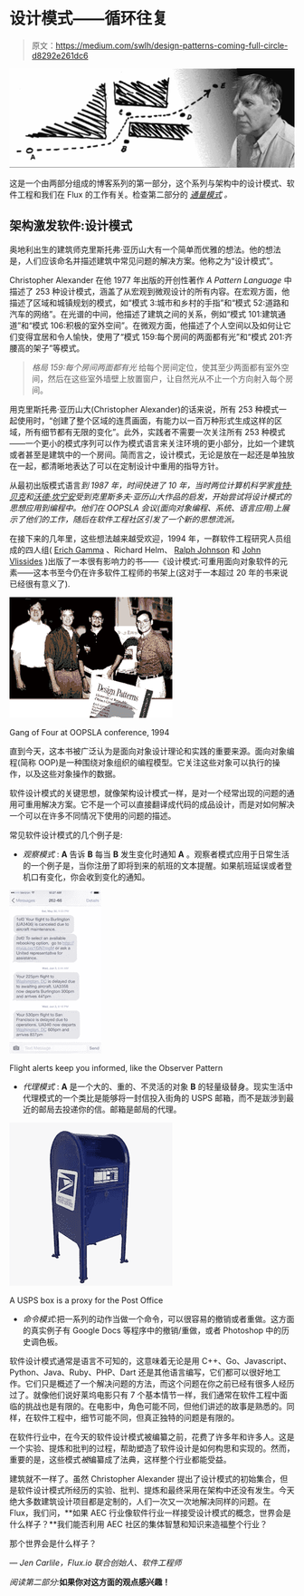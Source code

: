 # 设计模式——循环往复

> 原文：<https://medium.com/swlh/design-patterns-coming-full-circle-d8292e261dc6>

![](img/06932396d86e26fdd08cf17e6394a430.png)

这是一个由两部分组成的博客系列的第一部分，这个系列与架构中的设计模式、软件工程和我们在 Flux 的工作有关。检查第二部分的 [*通量模式*](/@flux/design-patterns-coming-full-circle-part-two-ced2c69e4724#.eb88802o5) *。*

## 架构激发软件:设计模式

奥地利出生的建筑师克里斯托弗·亚历山大有一个简单而优雅的想法。他的想法是，人们应该命名并描述建筑中常见问题的解决方案。他称之为“设计模式”。

Christopher Alexander 在他 1977 年出版的开创性著作 *A Pattern Language* 中描述了 253 种设计模式，涵盖了从宏观到微观设计的所有内容。在宏观方面，他描述了区域和城镇规划的模式，如“模式 3:城市和乡村的手指”和“模式 52:道路和汽车的网络”。在光谱的中间，他描述了建筑之间的关系，例如“模式 101:建筑通道”和“模式 106:积极的室外空间”。在微观方面，他描述了个人空间以及如何让它们变得宜居和令人愉快，使用了“模式 159:每个房间的两面都有光”和“模式 201:齐腰高的架子”等模式。

> *格局 159:每个房间两面都有光* 给每个房间定位，使其至少两面都有室外空间，然后在这些室外墙壁上放置窗户，让自然光从不止一个方向射入每个房间。

用克里斯托弗·亚历山大(Christopher Alexander)的话来说，所有 253 种模式一起使用时，“创建了整个区域的连贯画面，有能力以一百万种形式生成这样的区域，所有细节都有无限的变化”。此外，实践者不需要一次关注所有 253 种模式——一个更小的模式序列可以作为模式语言来关注环境的更小部分，比如一个建筑或者甚至是建筑中的一个房间。简而言之，设计模式，无论是放在一起还是单独放在一起，都清晰地表达了可以在定制设计中重用的指导方针。

从最初出版模式语言*到 1987 年，时间快进了 10 年，当时两位计算机科学家[肯特·贝克](https://en.wikipedia.org/wiki/Kent_Beck)和[沃德·坎宁安](https://en.wikipedia.org/wiki/Ward_Cunningham)受到克里斯多夫·亚历山大作品的启发，开始尝试将设计模式的思想应用到编程中。他们在 OOPSLA 会议(面向对象编程、系统、语言应用)上展示了他们的工作，随后在软件工程社区引发了一个新的思想流派。*

在接下来的几年里，这些想法越来越受欢迎，1994 年，一群软件工程研究人员组成的四人组( [Erich Gamma](https://en.wikipedia.org/wiki/Erich_Gamma) 、Richard Helm、 [Ralph Johnson](https://en.wikipedia.org/wiki/Ralph_Johnson_%28computer_scientist%29) 和 [John Vlissides](https://en.wikipedia.org/wiki/John_Vlissides) )出版了一本很有影响力的书——《设计模式:可重用面向对象软件的元素——这本书至今仍在许多软件工程师的书架上(这对于一本超过 20 年的书来说已经很有意义了).

![](img/4fe0b8f5a3aa0139ad4cb6b3aa54607e.png)

Gang of Four at OOPSLA conference, 1994

直到今天，这本书被广泛认为是面向对象设计理论和实践的重要来源。面向对象编程(简称 OOP)是一种围绕对象组织的编程模型。它关注这些对象可以执行的操作，以及这些对象操作的数据。

软件设计模式的关键思想，就像架构设计模式一样，是对一个经常出现的问题的通用可重用解决方案。它不是一个可以直接翻译成代码的成品设计，而是对如何解决一个可以在许多不同情况下使用的问题的描述。

常见软件设计模式的几个例子是:

*   *观察模式* : **A** 告诉 **B** 每当 **B** 发生变化时通知 **A** 。观察者模式应用于日常生活的一个例子是，当你注册了即将到来的航班的文本提醒。如果航班延误或者登机口有变化，你会收到变化的通知。

![](img/e3ae8a075e677daf3028c2ce35ab9a1b.png)

Flight alerts keep you informed, like the Observer Pattern

*   *代理模式* : **A** 是一个大的、重的、不灵活的对象 **B** 的轻量级替身。现实生活中代理模式的一个类比是能够将一封信投入街角的 USPS 邮箱，而不是跋涉到最近的邮局去投递你的信。邮箱是邮局的代理。

![](img/012890a2da62d0615319a3afa08e1b2c.png)

A USPS box is a proxy for the Post Office

*   *命令模式*:把一系列的动作当做一个命令，可以很容易的撤销或者重做。这方面的真实例子有 Google Docs 等程序中的撤销/重做，或者 Photoshop 中的历史调色板。

软件设计模式通常是语言不可知的，这意味着无论是用 C++、Go、Javascript、Python、Java、Ruby、PHP、Dart 还是其他语言编写，它们都可以很好地工作。它们只是概述了一个解决问题的方法，而这个问题在你之前已经有很多人经历过了。就像他们说好莱坞电影只有 7 个基本情节一样，我们通常在软件工程中面临的挑战也是有限的。在电影中，角色可能不同，但他们讲述的故事是熟悉的。同样，在软件工程中，细节可能不同，但真正独特的问题是有限的。

在软件行业中，在今天的软件设计模式被编纂之前，花费了许多年和许多人。这是一个实验、提炼和批判的过程，帮助塑造了软件设计是如何构思和实现的。然而，重要的是，这些模式*被*编纂成了法典，这样整个行业都能受益。

建筑就不一样了。虽然 Christopher Alexander 提出了设计模式的初始集合，但是软件设计模式所经历的实验、批判、提炼和最终采用在架构中还没有发生。今天绝大多数建筑设计项目都是定制的，人们一次又一次地解决同样的问题。在 Flux，我们问，**如果 AEC 行业像软件行业一样接受设计模式的概念，世界会是什么样子？**我们能否利用 AEC 社区的集体智慧和知识来造福整个行业？

那个世界会是什么样子？

*— Jen Carlile，Flux.io 联合创始人、软件工程师*

*阅读第二部分:*[](/@flux/design-patterns-coming-full-circle-part-two-ced2c69e4724#.eb88802o5)**如果你对这方面的观点感兴趣！**